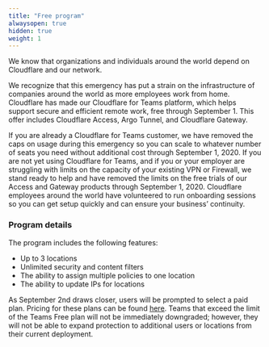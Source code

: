 ```yaml
---
title: "Free program"
alwaysopen: true
hidden: true
weight: 1
---
```


We know that organizations and individuals around the world depend on Cloudflare and our network.

We recognize that this emergency has put a strain on the infrastructure of companies around the world as more employees work from home. Cloudflare has made our Cloudflare for Teams platform, which helps support secure and efficient remote work, free through September 1. This offer includes Cloudflare Access, Argo Tunnel, and Cloudflare Gateway.

If you are already a Cloudflare for Teams customer, we have removed the caps on usage during this emergency so you can scale to whatever number of seats you need without additional cost through September 1, 2020. If you are not yet using Cloudflare for Teams, and if you or your employer are struggling with limits on the capacity of your existing VPN or Firewall, we stand ready to help and have removed the limits on the free trials of our Access and Gateway products through September 1, 2020. Cloudflare employees around the world have volunteered to run onboarding sessions so you can get setup quickly and can ensure your business’ continuity.

### Program details
The program includes the following features:
* Up to 3 locations 
* Unlimited security and content filters 
* The ability to assign multiple policies to one location 
* The ability to update IPs for locations

As September 2nd draws closer, users will be prompted to select a paid plan. Pricing for these plans can be found [here](https://www.cloudflare.com/teams-pricing/). Teams that exceed the limit of the Teams Free plan will not be immediately downgraded; however, they will not be able to expand protection to additional users or locations from their current deployment. 